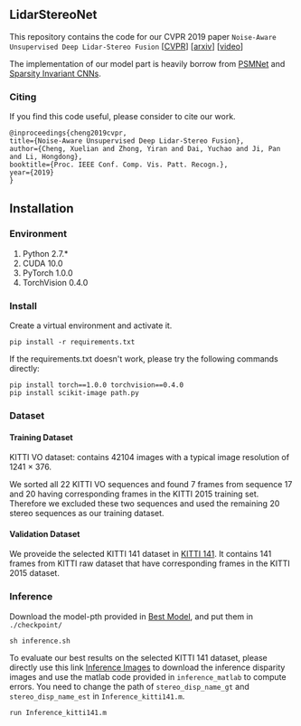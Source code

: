 ## LidarStereoNet
This repository contains the code for our CVPR 2019 paper `Noise-Aware Unsupervised Deep Lidar-Stereo Fusion` [[CVPR](https://openaccess.thecvf.com/content_CVPR_2019/papers/Cheng_Noise-Aware_Unsupervised_Deep_Lidar-Stereo_Fusion_CVPR_2019_paper.pdf)] [[arxiv](https://arxiv.org/abs/1904.03868)] [[video](https://youtu.be/8wBzUY8bAvU)]

The implementation of our model part is heavily borrow from [PSMNet](https://openaccess.thecvf.com/content_cvpr_2018/papers/Chang_Pyramid_Stereo_Matching_CVPR_2018_paper.pdf) and [Sparsity Invariant CNNs](http://www.cvlibs.net/publications/Uhrig2017THREEDV.pdf). 

### Citing
If you find this code useful, please consider to cite our work.

```
@inproceedings{cheng2019cvpr,
title={Noise-Aware Unsupervised Deep Lidar-Stereo Fusion},
author={Cheng, Xuelian and Zhong, Yiran and Dai, Yuchao and Ji, Pan and Li, Hongdong},
booktitle={Proc. IEEE Conf. Comp. Vis. Patt. Recogn.},
year={2019}
}
```

## Installation

### Environment

1. Python 2.7.*
2. CUDA 10.0
3. PyTorch 1.0.0
4. TorchVision 0.4.0

### Install
Create a  virtual environment and activate it.
```shell
pip install -r requirements.txt
```

If the requirements.txt doesn't work, please try the following commands directly:
```shell
pip install torch==1.0.0 torchvision==0.4.0
pip install scikit-image path.py
```

### Dataset

#### Training Dataset
KITTI VO dataset: contains 42104 images with a typical image resolution of 1241 × 376.

We sorted all 22 KITTI VO sequences and found 7 frames from sequence 17 and 20 having corresponding frames in the KITTI 2015 training set. Therefore we excluded these two sequences and used the remaining 20 stereo sequences as our training dataset.

#### Validation Dataset
We proveide the selected KITTI 141 dataset in [KITTI 141](https://drive.google.com/file/d/1lsuM3LUfwR2c_L1c1rDzJ_aG5bwtUdUk/view?usp=sharing).
It contains 141 frames from KITTI raw dataset that have corresponding frames in the KITTI 2015 dataset.

### Inference
Download the model-pth provided in [Best Model](https://drive.google.com/file/d/1NdEBdrUq8iM9ZkWjWmvfSph-3fPoE4yu/view?usp=sharing), and put them in `./checkpoint/`
```shell
sh inference.sh
```

To evaluate our best results on the selected KITTI 141 dataset, please directly use this link [Inference Images](https://drive.google.com/file/d/1XnrEU6Xwsok20EdFoSswkmkgdx1dHNUy/view?usp=sharing) to download the inference disparity images and use the matlab code provided in `inference_matlab` to compute errors. You need to change the path of `stereo_disp_name_gt` and `stereo_disp_name_est` in `Inference_kitti141.m`.

```shell
run Inference_kitti141.m
```

